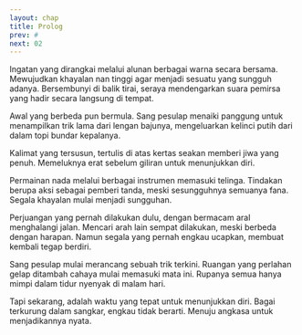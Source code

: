 ```yaml
---
layout: chap
title: Prolog
prev: #
next: 02
---
```

Ingatan yang dirangkai melalui alunan berbagai warna secara bersama. Mewujudkan khayalan nan tinggi agar menjadi sesuatu yang sungguh adanya. Bersembunyi di balik tirai, seraya mendengarkan suara pemirsa yang hadir secara langsung di tempat.

Awal yang berbeda pun bermula. Sang pesulap menaiki panggung untuk menampilkan trik lama dari lengan bajunya, mengeluarkan kelinci putih dari dalam topi bundar kepalanya.

Kalimat yang tersusun, tertulis di atas kertas seakan memberi jiwa yang penuh. Memeluknya erat sebelum giliran untuk menunjukkan diri.

Permainan nada melalui berbagai instrumen memasuki telinga. Tindakan berupa aksi sebagai pemberi tanda, meski sesungguhnya semuanya fana. Segala khayalan mulai menjadi sungguhan.

Perjuangan yang pernah dilakukan dulu, dengan bermacam aral menghalangi jalan. Mencari arah lain sempat dilakukan, meski berbeda dengan harapan. Namun segala yang pernah engkau ucapkan, membuat kembali tegap berdiri.

Sang pesulap mulai merancang sebuah trik terkini. Ruangan yang perlahan gelap ditambah cahaya mulai memasuki mata ini. Rupanya semua hanya mimpi dalam tidur nyenyak di malam hari.

Tapi sekarang, adalah waktu yang tepat untuk menunjukkan diri. Bagai terkurung dalam sangkar, engkau tidak berarti. Menuju angkasa untuk menjadikannya nyata.
